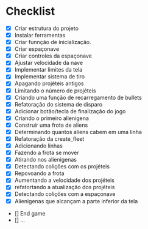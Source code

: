 # Checklist

 - [x] Criar estrutura do projeto
 - [x] Instalar ferramentas
 - [x] Criar funnção de inicialização.
 - [x] Criar espaçonave
 - [x] Criar controles da espaçonave
 - [x] Ajustar velocidade da nave
 - [x] Implementar limites da tela
 - [x] Implementar sistema de tiro
 - [x] Apagando projéteis antigos
 - [x] Limitando o número de projéteis
 - [x] Criando uma função de recarregamento de bullets
 - [x] Refatoração do sistema de disparo
 - [x] Adicionar botão/tecla de finalização do jogo
 - [x] Criando o primeiro alienigena
 - [x] Construir uma frota de aliens
 - [x] Determinando quantos aliens cabem em uma linha
 - [x] Refatoração da create_fleet
 - [x] Adicionando linhas
 - [x] Fazendo a frota se mover
 - [x] Atirando nos alienigenas
 - [x] Detectando colições com os projéteis
 - [x] Repovoando a frota
 - [x] Aumentando a velocidade dos projéteis
 - [x] refatortando a atualização dos projéteis
 - [x] Detectando colições com a espaçonave
 - [x] Alienigenas que alcançam a parte inferior da tela
 - [] End game
 - [] ...

 